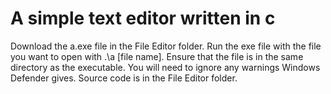# **A simple text editor written in c**

Download the a.exe file in the File Editor folder.
  Run the exe file with the file you want to open with .\a [file name].
  Ensure that the file is in the same directory as the executable.
  You will need to ignore any warnings Windows Defender gives.
  Source code is in the File Editor folder.
